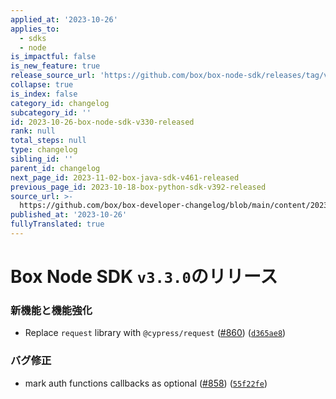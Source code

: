 ```yaml
---
applied_at: '2023-10-26'
applies_to:
  - sdks
  - node
is_impactful: false
is_new_feature: true
release_source_url: 'https://github.com/box/box-node-sdk/releases/tag/v3.3.0'
collapse: true
is_index: false
category_id: changelog
subcategory_id: ''
id: 2023-10-26-box-node-sdk-v330-released
rank: null
total_steps: null
type: changelog
sibling_id: ''
parent_id: changelog
next_page_id: 2023-11-02-box-java-sdk-v461-released
previous_page_id: 2023-10-18-box-python-sdk-v392-released
source_url: >-
  https://github.com/box/box-developer-changelog/blob/main/content/2023/10-26-box-node-sdk-v330-released.md
published_at: '2023-10-26'
fullyTranslated: true
---
```

# Box Node SDK `v3.3.0`のリリース

### 新機能と機能強化

* Replace `request` library with `@cypress/request` ([#860][1]) ([`d365ae8`][2])

### バグ修正

* mark auth functions callbacks as optional ([#858][3]) ([`55f22fe`][4])

[1]: https://github.com/box/box-node-sdk/issues/860

[2]: https://github.com/box/box-node-sdk/commit/d365ae8368c549ecdceb7dd5b928904fd3c58978

[3]: https://github.com/box/box-node-sdk/issues/858

[4]: https://github.com/box/box-node-sdk/commit/55f22fec7d7d35e487f3fb51bc9bbd3e848842ab
